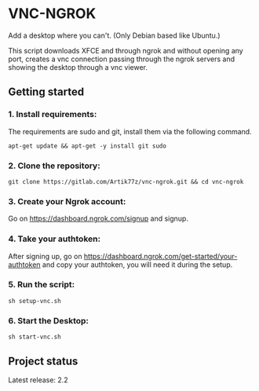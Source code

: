 # VNC-NGROK

Add a desktop where you can't. (Only Debian based like Ubuntu.)

This script downloads XFCE and through ngrok and without opening any port, creates a vnc connection passing through the ngrok servers and showing the desktop through a vnc viewer.

## Getting started

### 1. Install requirements:

The requirements are sudo and git, install them via the following command.
```
apt-get update && apt-get -y install git sudo
```
### 2. Clone the repository:

```
git clone https://gitlab.com/Artik77z/vnc-ngrok.git && cd vnc-ngrok
```

### 3. Create your Ngrok account:

Go on https://dashboard.ngrok.com/signup and signup.

### 4. Take your authtoken:

After signing up, go on https://dashboard.ngrok.com/get-started/your-authtoken and copy your authtoken, you will need it during the setup.

### 5. Run the script:

```
sh setup-vnc.sh
```
### 6. Start the Desktop:

```
sh start-vnc.sh
```

## Project status

Latest release: 2.2


